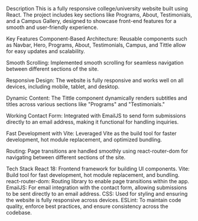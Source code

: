 Description
This is a fully responsive college/university website built using React. The project includes key sections like Programs, About, Testimonials, and a Campus Gallery, designed to showcase front-end features for a smooth and user-friendly experience. 

Key Features
Component-Based Architecture: Reusable components such as Navbar, Hero, Programs, About, Testimonials, Campus, and Tittle allow for easy updates and scalability.

Smooth Scrolling: Implemented smooth scrolling for seamless navigation between different sections of the site.

Responsive Design: The website is fully responsive and works well on all devices, including mobile, tablet, and desktop.

Dynamic Content: The Tittle component dynamically renders subtitles and titles across various sections like "Programs" and "Testimonials."

Working Contact Form: Integrated with EmailJS to send form submissions directly to an email address, making it functional for handling inquiries.

Fast Development with Vite: Leveraged Vite as the build tool for faster development, hot module replacement, and optimized bundling.

Routing: Page transitions are handled smoothly using react-router-dom for navigating between different sections of the site.

Tech Stack
React 18: Frontend framework for building UI components.
Vite: Build tool for fast development, hot module replacement, and bundling.
react-router-dom: Routing library to enable page transitions within the app.
EmailJS: For email integration with the contact form, allowing submissions to be sent directly to an email address.
CSS: Used for styling and ensuring the website is fully responsive across devices.
ESLint: To maintain code quality, enforce best practices, and ensure consistency across the codebase.
